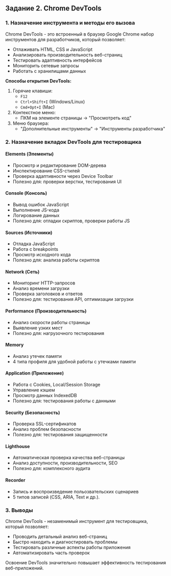 ## Задание 2. Chrome DevTools

### 1. Назначение инструмента и методы его вызова

Chrome DevTools - это встроенный в браузер Google Chrome набор инструментов для разработчиков, который позволяет:
- Отлаживать HTML, CSS и JavaScript
- Анализировать производительность веб-страниц
- Тестировать адаптивность интерфейсов
- Мониторить сетевые запросы
- Работать с хранилищами данных

**Способы открытия DevTools:**
1. Горячие клавиши:
   - `F12`
   - `Ctrl+Shift+I` (Windows/Linux)
   - `Cmd+Opt+I` (Mac)
2. Контекстное меню:
   - ПКМ на элементе страницы → "Просмотреть код"
3. Меню браузера:
   - "Дополнительные инструменты" → "Инструменты разработчика"

### 2. Назначение вкладок DevTools для тестировщика

#### Elements (Элементы)
- Просмотр и редактирование DOM-дерева
- Инспектирование CSS-стилей
- Проверка адаптивности через Device Toolbar
- Полезно для: проверки верстки, тестирования UI

#### Console (Консоль)
- Вывод ошибок JavaScript
- Выполнение JS-кода
- Логирование данных
- Полезно для: отладки скриптов, проверки работы JS

#### Sources (Источники)
- Отладка JavaScript
- Работа с breakpoints
- Просмотр исходного кода
- Полезно для: анализа работы скриптов

#### Network (Сеть)
- Мониторинг HTTP-запросов
- Анализ времени загрузки
- Проверка заголовков и ответов
- Полезно для: тестирования API, оптимизации загрузки

#### Performance (Производительность)
- Анализ скорости работы страницы
- Выявление узких мест
- Полезно для: нагрузочного тестирования

#### Memory 
- Анализ утечек памяти
- 4 типа профиля для удобной работы с утечками памяти

#### Application (Приложение)
- Работа с Cookies, Local/Session Storage
- Управление кэшем
- Просмотр данных IndexedDB
- Полезно для: тестирования работы с данными

#### Security (Безопасность)
- Проверка SSL-сертификатов
- Анализ проблем безопасности
- Полезно для: тестирования защищенности

#### Lighthouse
- Автоматическая проверка качества веб-страницы
- Анализ доступности, производительности, SEO
- Полезно для: комплексного аудита

#### Recorder 
- Запись и воспроизведение польозвательских сценариев
- 5 типов записей (CSS, ARIA, Text и др.).

### 3. Выводы

Chrome DevTools - незаменимый инструмент для тестировщика, который позволяет:
- Проводить детальный анализ веб-страниц
- Быстро находить и диагностировать проблемы
- Тестировать различные аспекты работы приложения
- Автоматизировать часть проверок

Освоение DevTools значительно повышает эффективность тестирования веб-приложений.